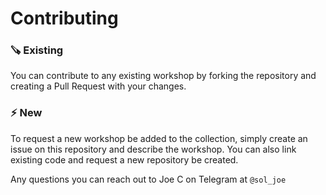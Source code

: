 # Contributing

### 🪚 Existing
You can contribute to any existing workshop by forking the repository and creating a Pull Request with your changes.   
### ⚡️ New
To request a new workshop be added to the collection, simply create an issue on this repository and describe the workshop. You can also link existing code and request a new repository be created.   
   
Any questions you can reach out to Joe C on Telegram at `@sol_joe`
